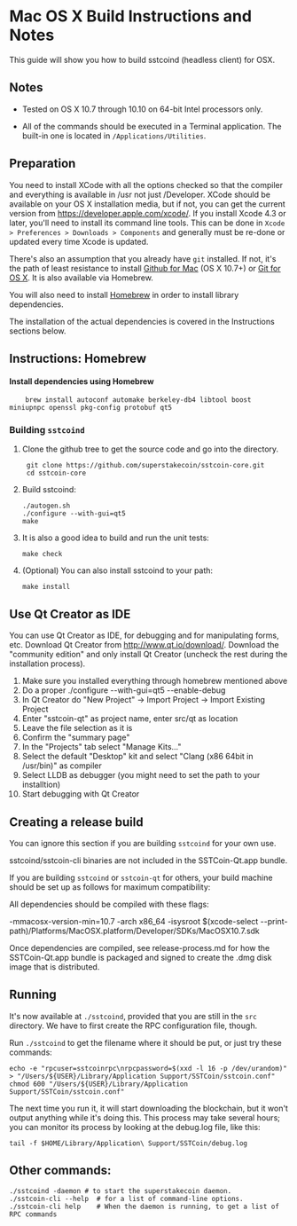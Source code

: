 Mac OS X Build Instructions and Notes
====================================
This guide will show you how to build sstcoind (headless client) for OSX.

Notes
-----

* Tested on OS X 10.7 through 10.10 on 64-bit Intel processors only.

* All of the commands should be executed in a Terminal application. The
built-in one is located in `/Applications/Utilities`.

Preparation
-----------

You need to install XCode with all the options checked so that the compiler
and everything is available in /usr not just /Developer. XCode should be
available on your OS X installation media, but if not, you can get the
current version from https://developer.apple.com/xcode/. If you install
Xcode 4.3 or later, you'll need to install its command line tools. This can
be done in `Xcode > Preferences > Downloads > Components` and generally must
be re-done or updated every time Xcode is updated.

There's also an assumption that you already have `git` installed. If
not, it's the path of least resistance to install [Github for Mac](https://mac.github.com/)
(OS X 10.7+) or
[Git for OS X](https://code.google.com/p/git-osx-installer/). It is also
available via Homebrew.

You will also need to install [Homebrew](http://brew.sh) in order to install library
dependencies.

The installation of the actual dependencies is covered in the Instructions
sections below.

Instructions: Homebrew
----------------------

#### Install dependencies using Homebrew

        brew install autoconf automake berkeley-db4 libtool boost miniupnpc openssl pkg-config protobuf qt5

### Building `sstcoind`

1. Clone the github tree to get the source code and go into the directory.

        git clone https://github.com/superstakecoin/sstcoin-core.git
        cd sstcoin-core

2.  Build sstcoind:

        ./autogen.sh
        ./configure --with-gui=qt5
        make

3.  It is also a good idea to build and run the unit tests:

        make check

4.  (Optional) You can also install sstcoind to your path:

        make install

Use Qt Creator as IDE
------------------------
You can use Qt Creator as IDE, for debugging and for manipulating forms, etc.
Download Qt Creator from http://www.qt.io/download/. Download the "community edition" and only install Qt Creator (uncheck the rest during the installation process).

1. Make sure you installed everything through homebrew mentioned above
2. Do a proper ./configure --with-gui=qt5 --enable-debug
3. In Qt Creator do "New Project" -> Import Project -> Import Existing Project
4. Enter "sstcoin-qt" as project name, enter src/qt as location
5. Leave the file selection as it is
6. Confirm the "summary page"
7. In the "Projects" tab select "Manage Kits..."
8. Select the default "Desktop" kit and select "Clang (x86 64bit in /usr/bin)" as compiler
9. Select LLDB as debugger (you might need to set the path to your installtion)
10. Start debugging with Qt Creator

Creating a release build
------------------------
You can ignore this section if you are building `sstcoind` for your own use.

sstcoind/sstcoin-cli binaries are not included in the SSTCoin-Qt.app bundle.

If you are building `sstcoind` or `sstcoin-qt` for others, your build machine should be set up
as follows for maximum compatibility:

All dependencies should be compiled with these flags:

 -mmacosx-version-min=10.7
 -arch x86_64
 -isysroot $(xcode-select --print-path)/Platforms/MacOSX.platform/Developer/SDKs/MacOSX10.7.sdk

Once dependencies are compiled, see release-process.md for how the SSTCoin-Qt.app
bundle is packaged and signed to create the .dmg disk image that is distributed.

Running
-------

It's now available at `./sstcoind`, provided that you are still in the `src`
directory. We have to first create the RPC configuration file, though.

Run `./sstcoind` to get the filename where it should be put, or just try these
commands:

    echo -e "rpcuser=sstcoinrpc\nrpcpassword=$(xxd -l 16 -p /dev/urandom)" > "/Users/${USER}/Library/Application Support/SSTCoin/sstcoin.conf"
    chmod 600 "/Users/${USER}/Library/Application Support/SSTCoin/sstcoin.conf"

The next time you run it, it will start downloading the blockchain, but it won't
output anything while it's doing this. This process may take several hours;
you can monitor its process by looking at the debug.log file, like this:

    tail -f $HOME/Library/Application\ Support/SSTCoin/debug.log

Other commands:
-------

    ./sstcoind -daemon # to start the superstakecoin daemon.
    ./sstcoin-cli --help  # for a list of command-line options.
    ./sstcoin-cli help    # When the daemon is running, to get a list of RPC commands
